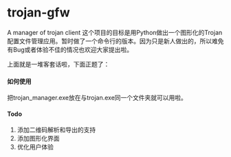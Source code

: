 # trojan-gfw
A manager of trojan client
这个项目的目标是用Python做出一个图形化的Trojan配置文件管理应用。暂时做了一个命令行的版本。因为只是新人做出的，所以难免有Bug或者体验不佳的情况也欢迎大家提出啦。

上面就是一堆客套话啦，下面正题了：

#### 如何使用

把trojan_manager.exe放在与trojan.exe同一个文件夹就可以用啦。

#### Todo

1. 添加二维码解析和导出的支持
2. 添加图形化界面
3. 优化用户体验
